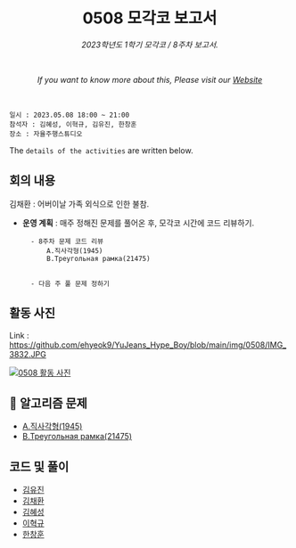 <h1 align="center">0508 모각코 보고서</h1>
<p align="center"><i>2023학년도 1학기 모각코 / 8주차 보고서.</i></p>
<br>
<p align="center"><i>If you want to know more about this, Please visit our <a href="https://github.com/ehyeok9/YuJeans_Hype_Boy">Website</a></i></p>
<br>

`일시 : 2023.05.08 18:00 ~ 21:00`  
`참석자 : 김혜성, 이혁규, 김유진, 한창훈`   
`장소 : 자율주행스튜디오`

The `details of the activities` are written below.

## 회의 내용  
김채환 : 어버이날 가족 외식으로 인한 불참.

- **운영 계획** :  매주 정해진 문제를 풀어온 후, 모각코 시간에 코드 리뷰하기.  

        - 8주차 문제 코드 리뷰
            A.직사각형(1945)
            B.Треугольная рамка(21475)
            

        - 다음 주 풀 문제 정하기

## 활동 사진

Link : https://github.com/ehyeok9/YuJeans_Hype_Boy/blob/main/img/0508/IMG_3832.JPG

<a href="https://github.com/ehyeok9/YuJeans_Hype_Boy/blob/main/img/0508/IMG_3832.JPG"><img src="https://github.com/ehyeok9/YuJeans_Hype_Boy/blob/main/img/0508/IMG_3832.JPG" alt="0508 활동 사진" /></a>


## :pencil: 알고리즘 문제
- [A.직사각형(1945)](https://www.acmicpc.net/problem/1945)  
- [B.Треугольная рамка(21475)](https://www.acmicpc.net/problem/21475) 
 


## 코드 및 풀이
- [김유진](https://github.com/ehyeok9/YuJeans_Hype_Boy/blob/main/report/0508/yujin.md) 
- [김채환](https://github.com/ehyeok9/YuJeans_Hype_Boy/blob/main/report/0508/bioyks.md) 
- [김혜성](https://github.com/ehyeok9/YuJeans_Hype_Boy/blob/main/report/0508/khs0316123.md) 
- [이혁규](https://github.com/ehyeok9/YuJeans_Hype_Boy/blob/main/report/0508/e_hyeok9.md) 
- [한창훈](https://github.com/ehyeok9/YuJeans_Hype_Boy/blob/main/report/0508/noye.md) 
